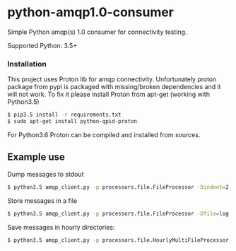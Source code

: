 # python-amqp1.0-consumer
Simple Python amqp(s) 1.0 consumer for connectivity testing.

Supported Python: 3.5+

### Installation
This project uses Proton lib for amqp connectivity. Unfortunately proton package from pypi is packaged with 
missing/broken dependencies and it will not work. To fix it please install Proton from apt-get (working with Python3.5)

```bash
$ pip3.5 install -r requirements.txt
$ sudo apt-get install python-qpid-proton
```

For Python3.6 Proton can be compiled and installed from sources.


## Example use

Dump messages to stdout

```bash
$ python3.5 amqp_client.py -p processors.file.FileProcessor -Dindent=2 amqp(s)://<user>:<password>@<host>:<port>/<vhost,queue>
```

Store messages in a file

```bash
$ python3.5 amqp_client.py -p processors.file.FileProcessor -Dfile=log.txt -Dindent=2 amqp(s)://<user>:<password>@<host>:<port>/<vhost,queue>
```

Save messages in hourly directories:
```bash
$ python3.5 amqp_client.py -p processors.file.HourlyMultiFileProcessor -Dfile=log -Dindent=2 amqp(s)://<user>:<password>@<host>:<port>/<vhost,queue>
```